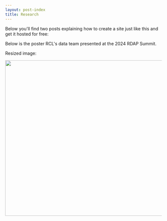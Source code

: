 ```yaml
---
layout: post-index
title: Research
---
```


Below you'll find two posts explaining how to create a site just like this and get it hosted
  for free: 

<!-- # COMMENT EXPLAINING THIS PAGE -- 
We're currently using this section of the site to host these tutorials,
  but you might want to use it to showcase and describe your `Research`,
  to chronicle various `Talks` you've given over your history, or to
  write about various news or updates that have happened to you.

You can update the `title` of file (line 3) to change the heading of 
  the page and its title in the browser. To change how it's referred to
  in the navigation and/or adjust its url, see `data/navigation.yml` file.
-->


Below is the poster RCL's data team presented at the 2024 RDAP Summit.

<!--#
![Poster](images/RDAP2024_DataBloom_Poster_Rochester.png)
-->

Resized image:
<!--
<img src="images/RDAP2024_DataBloom_Poster_Rochester.png" width="700" height="500">
-->

<img src="https://github.com/sarahsid10/sarahsid10.github.io/images/RDAP2024_DataBloom_Poster_Rochester.png" width="700" height="500">
